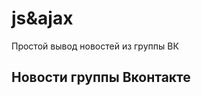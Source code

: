 # js&ajax

Простой вывод новостей из группы ВК

<div class="test-w">
	<div class="social-block">
		<h2>Новости группы Вконтакте</h2>
		<div class="demo-container"><ul></ul></div>
	</div>
</div>
<script type="text/javascript">
(function() {
 var flickerAPI = "https://api.vk.com/method/wall.get?owner_id=-"+your_id+"&filter=owner&v=5.60&callback=?";
 $.getJSON( flickerAPI, {
   tags: "mount rainier",
   tagmode: "any",
   format: "json"
 })
 .done(function( result ) {
 	for(var i=0;i<result.response.items.length;i++){        
		if (result.response.items[i].attachments) {
			var text = result.response.items[i].text;
			var data = new Date(result.response.items[i].date);
			var img;
				if (result.response.items[i].attachments[0].photo) {
					img = result.response.items[i].attachments[0].photo.photo_604;
					img = '<img src="'+img+'">';
				};
				if (result.response.items[i].attachments[0].video) {
					// вывод видео
				};
				var newsVK = '<li class="wr wr-1"><div class="comment-head"><div class="comment-avatar" style="background-image: url("")></div><strong><span class="name">Title</span></strong><span class="gray">'+data+'</span></div><div class="num-block"><p>'+ text +'</p>'+img+'</div></li>';
			$('.demo-container ul').append(newsVK);	
		}else{
			console.log('пусто');
		}
		// return newsVK;   	
	}
 });
})();
</script>
